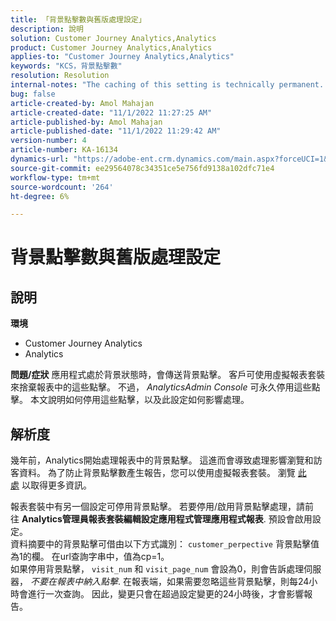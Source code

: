 ```yaml
---
title: 「背景點擊數與舊版處理設定」
description: 說明
solution: Customer Journey Analytics,Analytics
product: Customer Journey Analytics,Analytics
applies-to: "Customer Journey Analytics,Analytics"
keywords: "KCS，背景點擊數"
resolution: Resolution
internal-notes: "The caching of this setting is technically permanent. However, since we restart those services daily, we are practically manually busting that cache once very 24 hours. The setting caching behavior isn't really documented and is more just of an implementation detail. Therefore, be careful when sharing the information with customers."
bug: false
article-created-by: Amol Mahajan
article-created-date: "11/1/2022 11:27:25 AM"
article-published-by: Amol Mahajan
article-published-date: "11/1/2022 11:29:42 AM"
version-number: 4
article-number: KA-16134
dynamics-url: "https://adobe-ent.crm.dynamics.com/main.aspx?forceUCI=1&pagetype=entityrecord&etn=knowledgearticle&id=14339225-d859-ed11-9561-6045bd006f95"
source-git-commit: ee29564078c34351ce5e756fd9138a102dfc71e4
workflow-type: tm+mt
source-wordcount: '264'
ht-degree: 6%

---
```


# 背景點擊數與舊版處理設定

## 說明

<b>環境</b>
- Customer Journey Analytics
- Analytics



<b>問題/症狀</b>
應用程式處於背景狀態時，會傳送背景點擊。 客戶可使用虛擬報表套裝來捨棄報表中的這些點擊。 不過， *AnalyticsAdmin Console* 可永久停用這些點擊。 本文說明如何停用這些點擊，以及此設定如何影響處理。


## 解析度


幾年前，Analytics開始處理報表中的背景點擊。 這進而會導致處理影響瀏覽和訪客資料。 為了防止背景點擊數產生報告，您可以使用虛擬報表套裝。 瀏覽 [此處](https://docs.adobe.com/content/help/zh-Hant/analytics/components/virtual-report-suites/vrs-components.html) 以取得更多資訊。

報表套裝中有另一個設定可停用背景點擊。 若要停用/啟用背景點擊處理，請前往 <b>Analytics管理員報表套裝編輯設定應用程式管理應用程式報表</b>. 預設會啟用設定。
<br>資料摘要中的背景點擊可借由以下方式識別： `customer_perpective` 背景點擊值為1的欄。 在url查詢字串中，值為cp=1。<br>
如果停用背景點擊， `visit_num` 和 `visit_page_num` 會設為0，則會告訴處理伺服器， *不要在報表中納入點擊*. 在報表端，如果需要忽略這些背景點擊，則每24小時會進行一次查詢。 因此，變更只會在超過設定變更的24小時後，才會影響報告。


